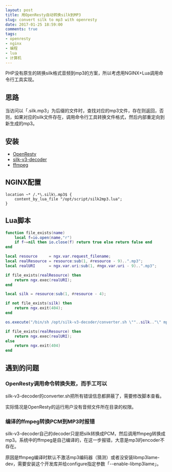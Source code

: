 ```yaml
---
layout: post
title: 用OpenResty自动转换silk到MP3
slug: convert silk to mp3 with openresty
date: 2017-01-25 18:59:00
comments: true
tags:
- openresty
- nginx
- 编程
- lua
- 计算机
---
```


PHP没有原生的转换silk格式音频到mp3的方案，所以考虑用NGINX+Lua调用命令行工具实现。

## 思路
当访问以「.silk.mp3」为后缀的文件时，查找对应的mp3文件，存在则返回，否则，如果对应的silk文件存在，调用命令行工具转换文件格式，然后内部重定向到新生成的mp3。

## 安装
* [OpenResty](https://openresty.org/cn/download.html)
* [silk-v3-decoder](https://github.com/kn007/silk-v3-decoder)
* [ffmpeg](https://ffmpeg.org)

## NGINX配置
```nginx
location ~* /.*\.silk\.mp3$ {
    content_by_lua_file "/opt/script/silk2mp3.lua";
}
```

## Lua脚本
```lua
function file_exists(name)
    local f=io.open(name,"r")
    if f~=nil then io.close(f) return true else return false end
end

local resource     = ngx.var.request_filename;
local realResource = resource:sub(1, #resource - 9)..".mp3";
local realURI      = ngx.var.uri:sub(1, #ngx.var.uri - 9)..".mp3";

if file_exists(realResource) then
    return ngx.exec(realURI);
end

local silk = resource:sub(1, #resource - 4);

if not file_exists(silk) then
    return ngx.exit(404);
end

os.execute("/bin/sh /opt/silk-v3-decoder/converter.sh \""..silk.."\" mp3 > /dev/null 2>&1");

if file_exists(realResource) then
    return ngx.exec(realURI);
else
    return ngx.exit(404)
end
```

## 遇到的问题
### OpenResty调用命令转换失败，而手工可以

silk-v3-decoder的converter.sh把所有错误信息都屏蔽了，需要修改脚本查看。

实际情况是OpenResty的运行用户没有音频文件所在目录的权限。

### 编译的ffmpeg转换PCM到MP3时报错

silk-v3-decoder自己的decoder只是把silk转换成PCM，然后调用ffmpeg转换成mp3。系统中的ffmpeg是自己编译的，在这一步报错，大意是mp3的encoder不存在。

原因是ffmpeg编译时默认不激活mp3编码器（猜测）或者没安装libmp3lame-dev，需要安装这个开发库并给configure指定参数「--enable-libmp3lame」。
